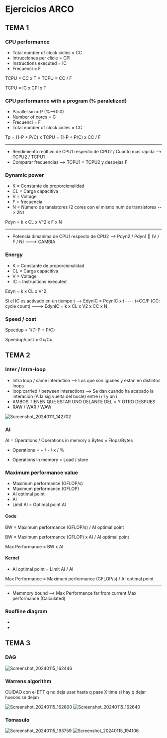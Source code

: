 # Ejercicios ARCO

## TEMA 1

### CPU performance

* Total number of clock cicles = CC
* Intrucciones per clicle = CPI
* Instructions executed = IC
* Frecuenci = F

TCPU = CC x T = TCPU = CC / F

TCPU = IC x CPI x T

### CPU performance with a program (% paralelized)

* Parallelism = P (%-->0.0)
* Number of cores = C
* Frecuenci = F
* Total number of clock cicles = CC

Tp = (1-P + P/C) x TCPU = (1-P + P/C) x CC / F

--------------
* Rendimiento realtivo de CPU1 respecto de CPU2 / Cuanto mas rapida --> TCPU2 / TCPU1
* Comparar frecuencias --> TCPU1 = TCPU2 y despejas F

### Dynamic power

* K = Constante de proporcionalidad
* CL = Carga capacitiva
* V = Voltage
* F = frecuencia
* N = Número de tansistores (2 cores con el mismo num de transistores --> 2N)

Pdyn = k x CL x V^2 x F x N

---------
* Potencia dimanima de CPU1 respecto de CPU2 --> Pdyn2 / Pdyn1 || (V / F / N) ---> CAMBIA

### Energy 

* K = Constante de proporcionalidad
* CL = Carga capacitiva
* V = Voltage
* IC = Instructions executed

Edyn = k x CL x V^2 

Si el IC es activado en un tiempo t --> EdynIC = PdynIC x t     ----    t=CC/F (CC: cycle count)    --->    EdynIC = k x CL x V2 x CC x N

### Speed / cost

Speedup = 1/(1-P + P/C)

Speedup/cost = Gx/Cx

## TEMA 2

### Inter / Intra-loop

* Intra loop / same interaction --> Los que son iguales y estan en distintos loops 
* loop carried / between interactions --> Se dan cuando ha acabado la interación (A la sig vuelta del bucle) entre i+1 y un i
* AMBOS TIENEN QUE ESTAR UNO DELANTE DEL = Y OTRO DESPUES
* RAW / WAR / WAW

![Screenshot_20240111_142702](https://github.com/HrnyGranny/ESI-UCLM/assets/91948162/4dbf686d-f950-482b-854a-be148770a4f9)

### AI

AI = Operations / Operations in memory x Bytes = Flops/Bytes

* Operations = + / - / x / %

* Operations in memory = Load / store

### Maximum performance value

* Maximum performance (GFLOP/s)
* Maximum performance (GFLOP)
* AI optimal point 
* AI
* Limit AI = Optimal point AI

#### Code

BW = Maximum performance (GFLOP/s) /  AI optimal point

BW = Maximum performance (GFLOP) x AI /  AI optimal point

Max Performance = BW x AI

#### Kernel

* AI optimal point = Limit AI / AI

Max Performance = Maximum performance (GFLOP/s) / AI optimal point

--------------------

* Memmory bound --> Max Performance far from current Max performance (Calculated)

### Roofline diagram

*  
* 

## TEMA 3

### DAG

![Screenshot_20240115_162446](https://github.com/HrnyGranny/ESI-UCLM/assets/91948162/d5dc70db-6d29-4fe1-8e66-b0ede0bb8281)


### Warrens algorithm

CUIDAO con el ETT q no deja usar hasta q pase X time si hay q dejar huecos se dejan

![Screenshot_20240115_162600](https://github.com/HrnyGranny/ESI-UCLM/assets/91948162/eca92a56-6a9d-43e3-b075-383b9496d6f8)
![Screenshot_20240115_162640](https://github.com/HrnyGranny/ESI-UCLM/assets/91948162/f866e81b-b8c8-485f-934a-9b8c7f4f6917)


### Tomasulo

![Screenshot_20240115_193759](https://github.com/HrnyGranny/ESI-UCLM/assets/91948162/aea9e13c-c3d1-46a2-9cf3-bbc0e027248a)
![Screenshot_20240115_194106](https://github.com/HrnyGranny/ESI-UCLM/assets/91948162/874a1251-8dc2-4971-bdbc-27df12290255)
